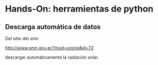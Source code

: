 # Hands-On: herramientas de python

## Descarga automática de datos

Del sitio del smn

http://www.smn.gov.ar/?mod=ozono&id=72

descargar automáticamente la radiación solar.
